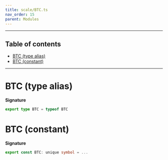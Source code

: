 ```yaml
---
title: scale/BTC.ts
nav_order: 15
parent: Modules
---
```


---

<h2 class="text-delta">Table of contents</h2>

- [BTC (type alias)](#btc-type-alias)
- [BTC (constant)](#btc-constant)

---

# BTC (type alias)

**Signature**

```ts
export type BTC = typeof BTC
```

# BTC (constant)

**Signature**

```ts
export const BTC: unique symbol = ...
```

